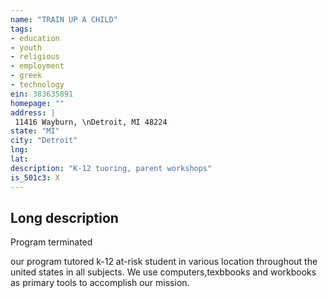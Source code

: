 ```yaml
---
name: "TRAIN UP A CHILD"
tags:
- education
- youth
- religious
- employment
- greek
- technology
ein: 383635891
homepage: ""
address: |
 11416 Wayburn, \nDetroit, MI 48224
state: "MI"
city: "Detroit"
lng: 
lat: 
description: "K-12 tuoring, parent workshops"
is_501c3: X
---
```


## Long description

Program terminated
  
  our program tutored k-12 at-risk student in various location throughout the united states in all subjects. We use computers,texbbooks and workbooks as primary tools to accomplish our mission. 

